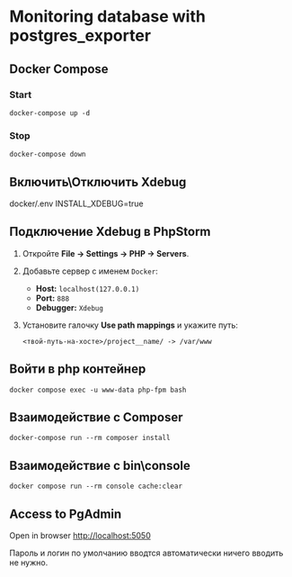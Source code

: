 # Monitoring database with postgres_exporter

## Docker Compose
### Start
```shell
docker-compose up -d
```

### Stop
```shell
docker-compose down
```

## Включить\Отключить Xdebug
docker/.env
INSTALL_XDEBUG=true

## Подключение Xdebug в PhpStorm

1. Откройте **File -> Settings -> PHP -> Servers**.
2. Добавьте сервер с именем `Docker`:
    - **Host:** `localhost(127.0.0.1)`
    - **Port:** `888`
    - **Debugger:** `Xdebug`
3. Установите галочку **Use path mappings** и укажите путь:

   ```
   <твой-путь-на-хосте>/project__name/ -> /var/www
   ```
## Войти в php контейнер
```shell
docker compose exec -u www-data php-fpm bash
```
## Взаимодействие с Composer
```shell
docker-compose run --rm composer install
```

## Взаимодействие с bin\console
```shell
docker compose run --rm console cache:clear
```

## Access to PgAdmin
Open in browser [http://localhost:5050](http://localhost:5050)

Пароль и логин по умолчанию вводтся автоматически ничего вводить не нужно.